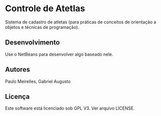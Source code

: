 Controle de Atetlas
===================

Sistema de cadastro de atletas (para práticas de conceitos de orientação a
objetos e técnicas de programação).


Desenvolvimento
---------------

Use o NetBeans para desenvolver algo baseado nele.


Autores
------

Paulo Meirelles, Gabriel Augusto


Licença
-------

Este software está licenciado sob GPL V3. Ver arquivo LICENSE.




